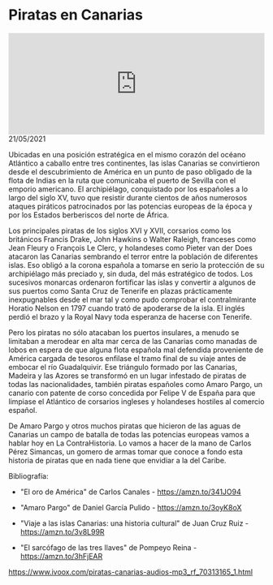 # Piratas en Canarias
<iframe id='audio_88903085' frameborder='0' allowfullscreen='' scrolling='no' height='200' style='width:100%;' src='https://www.ivoox.com/player_ej_70313165_6_1.html' loading='lazy'></iframe>21/05/2021

Ubicadas en una posición estratégica en el mismo corazón del océano Atlántico a caballo entre tres continentes, las islas Canarias se convirtieron desde el descubrimiento de América en un punto de paso obligado de la flota de Indias en la ruta que comunicaba el puerto de Sevilla con el emporio americano. El archipiélago, conquistado por los españoles a lo largo del siglo XV, tuvo que resistir durante cientos de años numerosos ataques piráticos patrocinados por las potencias europeas de la época y por los Estados berberiscos del norte de África.  

 Los principales piratas de los siglos XVI y XVII, corsarios como los británicos Francis Drake, John Hawkins o Walter Raleigh, franceses como Jean Fleury o François Le Clerc, y holandeses como Pieter van der Does atacaron las Canarias sembrando el terror entre la población de diferentes islas. Eso obligó a la corona española a tomarse en serio la protección de su archipiélago más preciado y, sin duda, del más estratégico de todos. Los sucesivos monarcas ordenaron fortificar las islas y convertir a algunos de sus puertos como Santa Cruz de Tenerife en plazas prácticamente inexpugnables desde el mar tal y como pudo comprobar el contralmirante Horatio Nelson en 1797 cuando trató de apoderarse de la isla. El inglés perdió el brazo y la Royal Navy toda esperanza de hacerse con Tenerife. 

 Pero los piratas no sólo atacaban los puertos insulares, a menudo se limitaban a merodear en alta mar cerca de las Canarias como manadas de lobos en espera de que alguna flota española mal defendida proveniente de América cargada de tesoros enfilase el tramo final de su viaje antes de embocar el río Guadalquivir. Ese triángulo formado por las Canarias, Madeira y las Azores se transformó en un lugar infestado de piratas de todas las nacionalidades, también piratas españoles como Amaro Pargo, un canario con patente de corso concedida por Felipe V de España para que limpiase el Atlántico de corsarios ingleses y holandeses hostiles al comercio español.   

 De Amaro Pargo y otros muchos piratas que hicieron de las aguas de Canarias un campo de batalla de todas las potencias europeas vamos a hablar hoy en La ContraHistoria. Lo vamos a hacer de la mano de Carlos Pérez Simancas, un gomero de armas tomar que conoce a fondo esta historia de piratas que en nada tiene que envidiar a la del Caribe.  

 Bibliografía:

 - "El oro de América" de Carlos Canales - https://amzn.to/341JO94

 - "Amaro Pargo" de Daniel García Pulido - https://amzn.to/3oyK8oX

 - "Viaje a las islas Canarias: una historia cultural" de Juan Cruz Ruiz - https://amzn.to/3v8L99R

 - "El sarcófago de las tres llaves" de Pompeyo Reina - https://amzn.to/3hFjEAR 

 

https://www.ivoox.com/piratas-canarias-audios-mp3_rf_70313165_1.html
